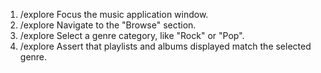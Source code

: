 1. /explore Focus the music application window.
2. /explore Navigate to the "Browse" section.
3. /explore Select a genre category, like "Rock" or "Pop".
4. /explore Assert that playlists and albums displayed match the selected genre.